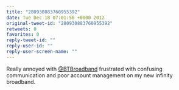 ```yaml
---
title: "280930883760955392"
date: Tue Dec 18 07:01:56 +0000 2012
original-tweet-id: "280930883760955392"
retweets: 0
favorites: 0
reply-tweet-id: ""
reply-user-id: ""
reply-user-screen-name: ""
---
```

Really annoyed with <a href="https://twitter.com/BTBroadband">@BTBroadband</a> frustrated with confusing communication and poor account management on my new infinity broadband.
